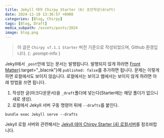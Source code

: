 ```yaml
---
title: Jekyll 테마 Chirpy Starter (6) 초안작성(draft)
date: 2024-11-10 13:36:57 +0900
categories: [Blog, Chirpy]
tags: [Blog, Draft]
media_subpath: /assets/posts/2024
image: blog.png
---
```


> 이 글은 `Chirpy v7.1.1 Starter` 버전 기준으로 작성되었으며, Github 환경입니다.
{: .prompt-info }

Jekyll에서 `_post`안에 있는 문서는 발행됩니다. 발행되지 않게 하라면 [Front Matter](https://chirpy.cotes.page/posts/write-a-new-post/#front-matter){:target="_blacnk"}에 `published: false`를 추가하면 됩니다. 문제는 이렇게 하면 로컬에서도 보이지 않습니다. 로컬에서는 보이고 웹에서는 보이지 않게 하려면 아래 방법을 쓰면 됩니다.

1. 작성한 글(마크다운문서)을 `_draft`폴더에 넣는다(Starter에는 해당 폴더가 없으니 새로 생성).
2. 로컬에서 Jekyll 서버 구동 명령어 뒤에 `--drafts`를 붙인다.

```
bundle exec Jekyll serve --drafts
```
Jekyll 로컬 서버와 관련해서는 [Jekyll 테마 Chirpy Starter (4) 로컬서버](/posts/blog-local-server)를 참조바랍니다.